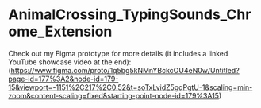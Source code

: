 # AnimalCrossing_TypingSounds_Chrome_Extension
Check out my Figma prototype for more details (it includes a linked YouTube showcase video at the end):
(https://www.figma.com/proto/1q5bg5kNMnYBckcOU4eN0w/Untitled?page-id=177%3A2&node-id=179-15&viewport=-1151%2C217%2C0.52&t=soTxLvidZ5gqPgtU-1&scaling=min-zoom&content-scaling=fixed&starting-point-node-id=179%3A15)
